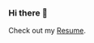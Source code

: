 ### Hi there 👋

<!--
**Ramanjaneyuluu/Ramanjaneyuluu** is a ✨ _special_ ✨ repository because its `README.md` (this file) appears on your GitHub profile.

Here are some ideas to get you started:

- 🔭 I’m currently working on ...
- 🌱 I’m currently learning ...
- 👯 I’m looking to collaborate on ...
- 🤔 I’m looking for help with ...
- 💬 Ask me about ...
- 📫 How to reach me: ...
- 😄 Pronouns: ...
- ⚡ Fun fact: ...
-->
<p>Check out my <a href="https://ramanjaneyuluu.github.io/resume/" target="_blank" rel="noopener noreferrer">Resume</a>.</p>
